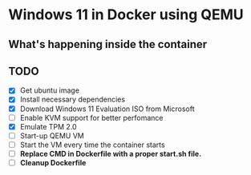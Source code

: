 # Windows 11 in Docker using QEMU  

## What's happening inside the container

## TODO  

- [x] Get ubuntu image  
- [x] Install necessary dependencies  
- [x] Download Windows 11 Evaluation ISO from Microsoft
- [ ] Enable KVM support for better perfomance
- [x] Emulate TPM 2.0  
- [ ] Start-up QEMU VM  
- [ ] Start the VM every time the container starts  
- [ ] **Replace CMD in Dockerfile with a proper start.sh file.**
- [ ] **Cleanup Dockerfile**  

